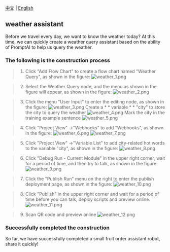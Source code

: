 [中文](weather.md) | [English](weather_en.md)

## weather assistant

Before we travel every day, we want to know the weather today? At this time, we can quickly create a weather query assistant based on the ability of PromptAI to help us query the weather.
### The following is the construction process

> 1. Click "Add Flow Chart" to create a flow chart named "Weather Query",  as shown in the figure:
>    ![weather_1.png](images/weather_1.png)

> 2. Select the Weather Query node, and the menu as shown in the figure will appear, as shown in the figure:
>    ![weather_2.png](images/weather_2.png)

> 3. Click the menu "User Input" to enter the editing node, as shown in the figure:
>    ![weather_3.png](images/weather_3.png)
>    Create a * * variable * * "city" to store the city to query the weather
     ![weather_4.png](images/weather_4.png)
>    Mark the city in the training example sentence
>    ![weather_5.png](images/weather_5.png)

> 4. Click "Project View" ->"Webhooks" to add "Webhooks", as shown in the figure:
>    ![weather_6.png](images/weather_6.png)
>    ![weather_7.png](images/weather_7.png)

> 5. Click "Project View" ->"Variable List" to add city-related hot words to the variable "city", as shown in the figure:
>    ![weather_8.png](images/weather_8.png)

> 6. Click "Debug Run - Current Module" in the upper right corner, wait for a period of time, and then try to talk, as shown in the figure:
>    ![weather_9.png](images/weather_9.png)

> 7. Click the "Publish Run" menu on the right to enter the publish deployment page, as shown in the figure:
>    ![weather_10.png](images/weather_10.png)

> 8. Click "Publish" in the upper right corner and wait for a period of time before you can talk, deploy scripts and preview online.
>    ![weather_11.png](images/weather_11.png)

> 9. Scan QR code and preview online
>     ![weather_12.png](images/weather_12.png)

### Successfully completed the construction

So far, we have successfully completed a small fruit order assistant robot, share it quickly!
